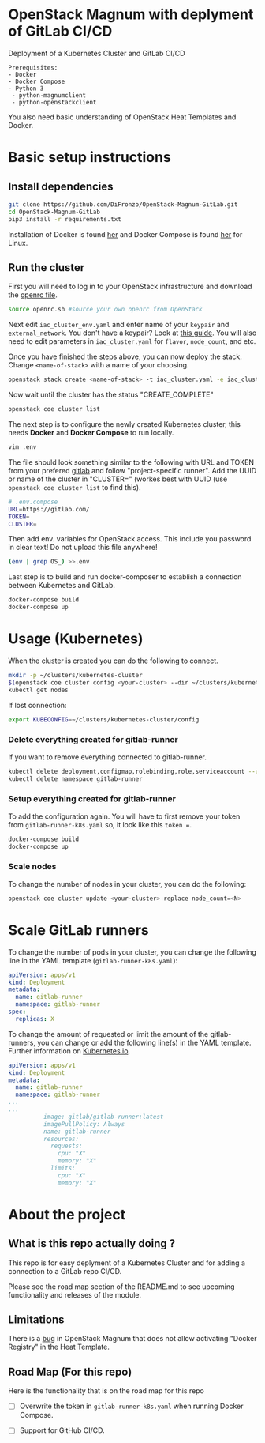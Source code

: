 # OpenStack Magnum with deplyment of GitLab CI/CD
Deployment of a Kubernetes Cluster and GitLab CI/CD
```
Prerequisites:
- Docker
- Docker Compose
- Python 3
 - python-magnumclient
 - python-openstackclient
```
You also need basic understanding of OpenStack Heat Templates and Docker.

# Basic setup instructions

## Install dependencies
```BASH
git clone https://github.com/DiFronzo/OpenStack-Magnum-GitLab.git
cd OpenStack-Magnum-GitLab
pip3 install -r requirements.txt
```
Installation of Docker is found [her](https://docs.docker.com/engine/install/ubuntu/) and Docker Compose is found [her](https://docs.docker.com/compose/install/)  for Linux.

## Run the cluster

First you will need to log in to your OpenStack infrastructure and download the [openrc file](https://access.redhat.com/documentation/en-us/red_hat_enterprise_linux_openstack_platform/7/html/command-line_interface_reference_guide/ch_cli#openrc-dashboard).

```BASH
source openrc.sh #source your own openrc from OpenStack
```
Next edit `iac_cluster_env.yaml` and enter name of your `keypair` and `external_network`. You don't have a keypair? Look at [this guide](https://docs.openstack.org/python-openstackclient/pike/cli/command-objects/keypair.html). You will also need to edit parameters in `iac_cluster.yaml` for `flavor`, `node_count`, and etc.

Once you have finished the steps above, you can now deploy the stack. Change `<name-of-stack>` with a name of your choosing.
```BASH
openstack stack create <name-of-stack> -t iac_cluster.yaml -e iac_cluster_env.yaml
```
Now wait until the cluster has the status "CREATE_COMPLETE"
```bash
openstack coe cluster list
```
The next step is to configure the newly created Kubernetes cluster, this needs **Docker** and **Docker Compose** to run locally.
```bash
vim .env
```
The file should look something similar to the following with URL and TOKEN from your prefered [gitlab](https://docs.gitlab.com/runner/register/#requirements) and follow "project-specific runner". Add the UUID or name of the cluster in "CLUSTER=" (workes best with UUID (use `openstack coe cluster list` to find this). 
```bash
# .env.compose
URL=https://gitlab.com/
TOKEN=
CLUSTER=
```
Then add env. variables for OpenStack access. This include you password in clear text! Do not upload this file anywhere!
```bash
(env | grep OS_) >>.env
```
Last step is to build and run docker-composer to establish a connection between Kubernetes and GitLab.
```bash
docker-compose build
docker-compose up
```

# Usage (Kubernetes)

When the cluster is created you can do the following to connect.
```bash
mkdir -p ~/clusters/kubernetes-cluster
$(openstack coe cluster config <your-cluster> --dir ~/clusters/kubernetes-cluster)
kubectl get nodes
```

If lost connection:
```bash
export KUBECONFIG=~/clusters/kubernetes-cluster/config
```

### Delete everything created for gitlab-runner

If you want to remove everything connected to gitlab-runner.
```bash
kubectl delete deployment,configmap,rolebinding,role,serviceaccount --all --namespace=gitlab-runner
kubectl delete namespace gitlab-runner
```
### Setup everything created for gitlab-runner

To add the configuration again. You will have to first remove your token from `gitlab-runner-k8s.yaml` so, it look like this `token =`.
```bash
docker-compose build
docker-compose up
```

### Scale nodes

To change the number of nodes in your cluster, you can do the following:
```bash
openstack coe cluster update <your-cluster> replace node_count=<N>
```

# Scale GitLab runners

To change the number of pods in your cluster, you can change the following line in the YAML template (`gitlab-runner-k8s.yaml`):
```yaml
apiVersion: apps/v1
kind: Deployment
metadata:
  name: gitlab-runner
  namespace: gitlab-runner
spec:
  replicas: X
```

To change the amount of requested or limit the amount of the gitlab-runners, you can change or add the following line(s) in the YAML template. Further information on [Kubernetes.io](https://kubernetes.io/docs/concepts/configuration/manage-resources-containers/).
```yaml
apiVersion: apps/v1
kind: Deployment
metadata:
  name: gitlab-runner
  namespace: gitlab-runner
...
...
          image: gitlab/gitlab-runner:latest
          imagePullPolicy: Always
          name: gitlab-runner
          resources:
            requests:
              cpu: "X"
              memory: "X"
            limits:
              cpu: "X"
              memory: "X"
```

# About the project

## What is this repo actually doing ?
This repo is for easy deplyment of a Kubernetes Cluster and for adding a connection to a GitLab repo CI/CD.

Please see the road map section of the README.md to see upcoming functionality and releases of the module.

## Limitations
There is a [bug](https://storyboard.openstack.org/#!/story/2008383) in OpenStack Magnum that does not allow activating "Docker Registry" in the Heat Template.

## Road Map (For this repo)
Here is the functionality that is on the road map for this repo
 - [ ] Overwrite the token in `gitlab-runner-k8s.yaml` when running Docker Compose.
 - [ ] Support for GitHub CI/CD.


